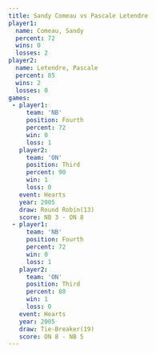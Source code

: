 ```yaml
---
title: Sandy Comeau vs Pascale Letendre
player1:                 
  name: Comeau, Sandy    
  percent: 72            
  wins: 0                
  losses: 2              
player2:                 
  name: Letendre, Pascale
  percent: 85            
  wins: 2                
  losses: 0              
games:
 - player1:          
     team: 'NB'      
     position: Fourth
     percent: 72     
     win: 0          
     loss: 1         
   player2:         
     team: 'ON'     
     position: Third
     percent: 90    
     win: 1         
     loss: 0        
   event: Hearts        
   year: 2005           
   draw: Round Robin(13)
   score: NB 3 - ON 8   
 - player1:          
     team: 'NB'      
     position: Fourth
     percent: 72     
     win: 0          
     loss: 1         
   player2:         
     team: 'ON'     
     position: Third
     percent: 80    
     win: 1         
     loss: 0        
   event: Hearts        
   year: 2005           
   draw: Tie-Breaker(19)
   score: ON 8 - NB 5   
---
```

